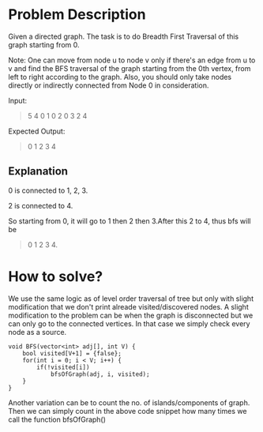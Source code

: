 # Problem Description

Given a directed graph. The task is to do Breadth First Traversal of this graph starting from 0.

Note: One can move from node u to node v only if there's an edge from u to v and find the BFS traversal of the graph starting from the 0th vertex, from left to right according to the graph. Also, you should only take nodes directly or indirectly connected from Node 0 in consideration.

Input:

> 5 4
> 0 1 
> 0 2
> 0 3 
> 2 4

Expected Output: 

> 0 1 2 3 4 

## Explanation

0 is connected to 1, 2, 3.

2 is connected to 4.

So starting from 0, it will go to 1 then 2
then 3.After this 2 to 4, thus bfs will be

> 0 1 2 3 4.

# How to solve?

We use the same logic as of level order traversal of tree but only with slight modification that we don't print alreade visited/discovered nodes.
A slight modification to the problem can be when the graph is disconnected but we can only go to the connected vertices. In that case we simply check every node as a source.

```
void BFS(vector<int> adj[], int V) {
    bool visited[V+1] = {false};
    for(int i = 0; i < V; i++) {
        if(!visited[i])
            bfsOfGraph(adj, i, visited);
    }
}
```

Another variation can be to count the no. of islands/components of graph. Then we can simply count in the above code snippet how many times we call the function bfsOfGraph()

